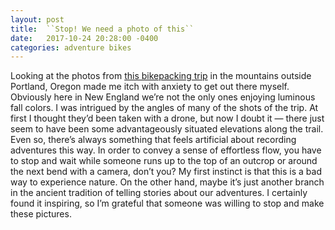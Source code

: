```yaml
---
layout: post
title:  ``Stop! We need a photo of this``
date:   2017-10-24 20:28:00 -0400
categories: adventure bikes
---
```


Looking at the photos from [this bikepacking trip](http://theradavist.com/2017/10/silver-siouxon-fall-bikepacking-in-portlands-shoulder-season-gabe-tiller/#1 "Silver Siouxon: Fall Bikepacking in Portland’s Shoulder Season – Gabe Tiller") in the mountains outside Portland, Oregon made me itch with anxiety to get out there myself. Obviously here in New England we’re not the only ones enjoying luminous fall colors. I was intrigued by the angles of many of the shots of the trip. At first I thought they’d been taken with a drone, but now I doubt it — there just seem to have been some advantageously situated elevations along the trail. Even so, there’s always something that feels artificial about recording adventures this way. In order to convey a sense of effortless flow, you have to stop and wait while someone runs up to the top of an outcrop or around the next bend with a camera, don’t you? My first instinct is that this is a bad way to experience nature. On the other hand, maybe it’s just another branch in the ancient tradition of telling stories about our adventures. I certainly found it inspiring, so I’m grateful that someone was willing to stop and make these pictures.